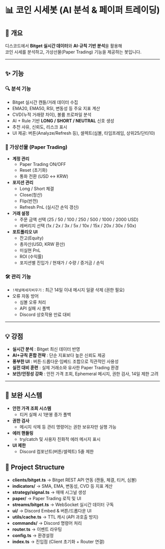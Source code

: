 # 📊 코인 시세봇 (AI 분석 & 페이퍼 트레이딩)

## 📌 개요
디스코드에서 **Bitget 실시간 데이터**와 **AI·규칙 기반 분석**을 활용해  
코인 시세를 분석하고, 가상선물(Paper Trading) 기능을 제공하는 봇입니다.  

---

## ✨ 기능

### 🔍 분석 기능
- Bitget 실시간 캔들/거래 데이터 수집
- EMA20, EMA50, RSI, 변동성 등 주요 지표 계산
- CVD(누적 거래량 차이), 볼륨 프로파일 분석
- AI + Rule 기반 **LONG / SHORT / NEUTRAL** 신호 생성
- 추천 사유, 신뢰도, 리스크 표시
- UI 제공: 버튼(Analyze/Refresh 등), 셀렉트(심볼, 타임프레임, 상위25/단타10)

### 🧪 가상선물 (Paper Trading)
- **계정 관리**
  - Paper Trading ON/OFF
  - Reset (초기화)
  - 통화 전환 (USD ↔ KRW)
- **포지션 관리**
  - Long / Short 체결
  - Close(청산)
  - Flip(반전)
  - Refresh PnL (실시간 손익 갱신)
- **거래 설정**
  - 주문 금액 선택 (25 / 50 / 100 / 250 / 500 / 1000 / 2000 USD)
  - 레버리지 선택 (1x / 2x / 3x / 5x / 10x / 15x / 20x / 30x / 50x)
- **포트폴리오 UI**
  - 잔고(Equity)
  - 총자산(USD, KRW 환산)
  - 미실현 PnL
  - ROI (수익률)
  - 포지션별 진입가 / 현재가 / 수량 / 증거금 / 손익

### 🛠️ 관리 기능
- `!채널메세지비우기` : 최근 14일 이내 메시지 일괄 삭제 (권한 필요)
- 오류 자동 방어
  - 심볼 오류 처리
  - API 실패 시 폴백
  - Discord 상호작용 만료 대비

---

## 💡 강점
- **실시간 분석** : Bitget 최신 데이터 반영  
- **AI+규칙 혼합 전략** : 단순 지표보다 높은 신뢰도 제공  
- **풍부한 UI** : 버튼·드롭다운·임베드 조합으로 직관적인 사용성  
- **실전 대비 훈련** : 실제 거래소와 유사한 Paper Trading 환경  
- **보안/안정성 강화** : 안전 가격 조회, Ephemeral 메시지, 권한 검사, 14일 제한 고려  

---

## 🔐 보완 시스템
- **안전 가격 조회 시스템**  
  - 티커 실패 시 1분봉 종가 폴백
- **권한 검사**  
  - 메시지 삭제 등 관리 명령어는 권한 보유자만 실행 가능
- **에러 핸들링**  
  - try/catch 및 사용자 친화적 에러 메시지 표시
- **UI 제한**  
  - Discord 컴포넌트(버튼/셀렉트) 5줄 제한 

## 📂 Project Structure

- **clients/bitget.ts** → Bitget REST API 연동 (캔들, 체결, 티커, 심볼)
- **indicators/** → SMA, EMA, 변동성, CVD 등 지표 계산
- **strategy/signal.ts** → 매매 시그널 생성
- **paper/** → Paper Trading 로직 및 UI
- **streams/bitget.ts** → WebSocket 실시간 데이터 구독
- **ui/** → Discord Embed & 버튼/드롭다운 UI
- **utils/cache.ts** → TTL 캐시 (API 과호출 방지)
- **commands/** → Discord 명령어 처리
- **router.ts** → 이벤트 라우팅
- **config.ts** → 환경설정
- **index.ts** → 진입점 (Client 초기화 + Router 연결)
